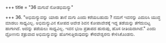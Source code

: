 +++
title = "36 ಮಗುವೆ ನೋಡಭಿಮನ್ಯು"

+++
36. "ಅಭಿಮನ್ಯುವನ್ನು ಯಾರು ತಾನೆ ಮಗು ಎಂದು ಕರೆಯಬಹುದು ? ನಮಗೆ ಇವನನ್ನು ಎದುರಿಸಿ ಯುದ್ಧ ಮಾಡಲು ಸಾಧ್ಯವಿಲ್ಲ. ಅಭಿಮನ್ಯುವಿನ ಕೋಪದ ಆವೇಶ ಶಿವನ ಕೋಪಾವೇಶಕ್ಕೆ ಇದ್ದ ತಡೆಯನ್ನು ತೆಗೆದುಬಿಟ್ಟ ಹಾಗಾಗಿದೆ. ಅದನ್ನು ತಡೆಯಲು ಸಾಧ್ಯವಿಲ್ಲ. ಇವನ ಭುಜ ಪ್ರತಾಪದ ಹುರುಪು, ಹೊಸ ರೀತಿಯದಾಗಿದೆ." ಎಂದು ದ್ರೋಣನು ಶತ್ರುವಾದ ಅಭಿಮನ್ಯುವನ್ನು ಹೊಗಳುತ್ತಿರುವುದನ್ನು ಕೌರವೇಶ್ವರನು ಕೇಳಿಸಿಕೊಂಡನು.